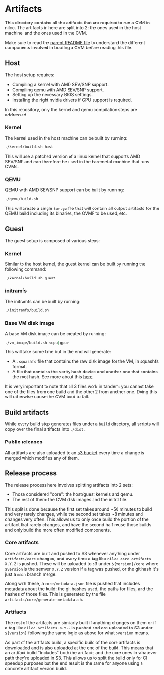 # Artifacts

This directory contains all the artifacts that are required to run a CVM in nilcc. The artifacts in here are split into 
2: the ones used in the host machine, and the ones used in the CVM.

Make sure to read the [parent README file](../README.md) to understand the different components involved in booting a 
CVM before reading this file.

## Host

The host setup requires:

* Compiling a kernel with AMD SEV/SNP support.
* Compiling qemu with AMD SEV/SNP support.
* Setting up the necessary BIOS settings.
* Installing the right nvidia drivers if GPU support is required.

In this repository, only the kernel and qemu compilation steps are addressed.

### Kernel

The kernel used in the host machine can be built by running:

```bash
./kernel/build.sh host
```

This will use a patched version of a linux kernel that supports AMD SEV/SNP and can therefore be used in the baremetal 
machine that runs CVMs.

### QEMU

QEMU with AMD SEV/SNP support can be built by running:

```bash
./qemu/build.sh
```

This will create a single `tar.gz` file that will contain all output artifacts for the QEMU build including its 
binaries, the OVMF to be used, etc.

## Guest

The guest setup is composed of various steps:

### Kernel

Similar to the host kernel, the guest kernel can be built by running the following command:

```bash
./kernel/build.sh guest
```

### initramfs

The initramfs can be built by running:

```bash
./initramfs/build.sh
```

### Base VM disk image

A base VM disk image can be created by running:

```bash
./vm_image/build.sh <cpu|gpu>
```

This will take some time but in the end will generate:

* A `.squashfs` file that contains the raw disk image for the VM, in squashfs format.
* A file that contains the verity hash device and another one that contains the root hash. See more about this 
[here](../README.md#dm-verity)

It is very important to note that all 3 files work in tandem: you cannot take one of the files from one build and the 
other 2 from another one. Doing this will otherwise cause the CVM boot to fail.

## Build artifacts

While every build step generates files under a `build` directory, all scripts will copy over the final artifacts into 
`./dist`.

### Public releases

All artifacts are also uploaded to an [s3 bucket](https://nilcc.s3.eu-west-1.amazonaws.com/) every time a change is 
merged which modifies any of them.

## Release process

The release process here involves splitting artifacts into 2 sets: 

* Those considered "core": the host/guest kernels and qemu.
* The rest of them: the CVM disk images and the initrd file.

This split is done because the first set takes around ~50 minutes to build and very rarely changes, while the second set 
takes ~8 minutes and changes very often. This allows us to only once build the portion of the artifact that rarely 
changes, and have the second half reuse those builds and only build the more often modified components.

### Core artifacts

Core artifacts are built and pushed to S3 whenever anything under `artifacts/core` changes, and every time a tag like 
`nilcc-core-artifacts-X.Y.Z` is pushed. These will be uploaded to s3 under `${version}/core` where `$version` is the 
semver `X.Y.Z` version if a tag was pushed, or the git hash it's just a `main` branch merge.

Along with these, a `core/metadata.json` file is pushed that includes metadata about the build: the git hashes used, the 
paths for files, and the hashes of those files. This is generated by the file `artifacts/core/generate-metadata.sh`.

### Artifacts

The rest of the artifacts are similarly built if anything changes on them or if a tag like `nilcc-artifacts-X.Y.Z` is 
pushed and are uploaded to S3 under `${version}` following the same logic as above for what `$version` means.

As part of the artifacts build, a specific build of the core artifacts is downloaded and is also uploaded at the end of 
the build. This means that an artifact build "includes" both the artifacts and the core ones in whatever path they're 
uploaded in S3. This allows us to split the build only for CI speedup purposes but the end result is the same for anyone 
using a concrete artifact version build.

